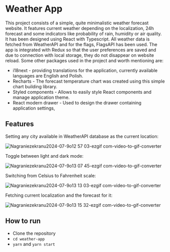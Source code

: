 # Weather App

This project consists of a simple, quite minimalistic weather forecast website. It features current weather depending on the localization, 24h forecast and some indicators like probability of rain, humidity or air quality. It has been designed using React with Typescript. All weather data is fetched from WeatherAPI and for the flags, FlagsAPI has been used. The app is integrated with Redux so that the user preferences are saved and due to connection with local storage, they do not disappear on website reload. Some other packages used in the project and worth mentioning are:
* i18next - providing translations for the application, currently available languages are English and Polish.
* Recharts - The forecast temperature chart was created using this simple chart building library.
* Styled components - Allows to easily style React components and manage application theme.
* React modern drawer - Used to design the drawer containing application settings,

## Features

Setting any city available in WeatherAPI database as the current location:

![Nagraniezekranu2024-07-9o12 57 03-ezgif com-video-to-gif-converter](https://github.com/gredajustyna/WeatherApp/assets/83274413/4ca7bfed-9671-4830-b75a-9ff73c138ce4)


Toggle between light and dark mode:

![Nagraniezekranu2024-07-9o13 07 45-ezgif com-video-to-gif-converter](https://github.com/gredajustyna/WeatherApp/assets/83274413/eac1d38e-ce8b-40f2-8d3f-387b17615d3f)


Switching from Celsius to Fahrenheit scale:

![Nagraniezekranu2024-07-9o13 13 03-ezgif com-video-to-gif-converter](https://github.com/gredajustyna/WeatherApp/assets/83274413/524c6f29-34c2-4411-8c9a-c72946b108be)


Fetching current localization and the forecast for it:

![Nagraniezekranu2024-07-9o13 15 32-ezgif com-video-to-gif-converter](https://github.com/gredajustyna/WeatherApp/assets/83274413/3b397221-4680-4fc5-be3f-f0eb6a16c7bf)


## How to run
* Clone the repository
* `cd weather-app`
* `yarn` and `yarn start`
